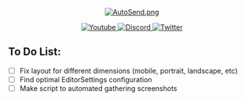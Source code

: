 <div>
  <p align="center">
    <a href="https://AlifPapp.github.io/ConsoleVariables.ini/">
    <img src="https://AlifPapp.github.io/ConsoleVariables.ini/images/eye_open_close.gif" align="center" alt="AutoSend.png"></a>
  </p>
  <p align="center">
    <a href="https://www.youtube.com/channel/UCsIaU94p647veKr7sy12wmA">
      <img src="https://img.shields.io/badge/YouTube-FF0000?style=for-the-badge&logo=youtube&logoColor=white" alt="Youtube">
    </a>
    <a href="https://dsc.gg/alifpapp">
      <img src="https://img.shields.io/badge/Discord-7289DA?style=for-the-badge&logo=discord&logoColor=white" alt="Discord">
    </a> 
    <a href="https://twitter.com/AlifPapp">
      <img src="https://img.shields.io/badge/Twitter-55ADEE?style=for-the-badge&logo=Twitter&logoColor=white" alt="Twitter">
    </a> 
  </p>
</div>


## To Do List:
- [ ] Fix layout for different dimensions (mobile, portrait, landscape, etc)
- [ ] Find optimal EditorSettings configuration
- [ ] Make script to automated gathering screenshots
